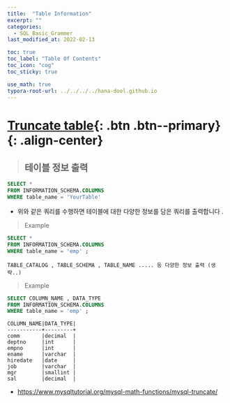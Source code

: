 ```yaml
---
title:  "Table Information"
excerpt: ""
categories:
  - SQL_Basic_Grammer
last_modified_at: 2022-02-13

toc: true
toc_label: "Table Of Contents"
toc_icon: "cog"
toc_sticky: true

use_math: true 
typora-root-url: ../../../../hana-dool.github.io
---
```


# [Truncate table](#link){: .btn .btn--primary}{: .align-center}

> ## 테이블 정보 출력 

```sql
SELECT *
FROM INFORMATION_SCHEMA.COLUMNS
WHERE table_name = 'YourTable'
```

- 위와 같은 쿼리를 수행하면 테이블에 대한 다양한 정보를 담은 쿼리를 출력합니다 .

> Example 

```sql
SELECT * 
FROM INFORMATION_SCHEMA.COLUMNS
WHERE table_name = 'emp' ; 
```

```
TABLE_CATALOG , TABLE_SCHEMA , TABLE_NAME ..... 등 다양한 정보 출력 (생략..)
```

> Example 

```sql
SELECT COLUMN_NAME , DATA_TYPE 
FROM INFORMATION_SCHEMA.COLUMNS
WHERE table_name = 'emp' ; 
```

```
COLUMN_NAME|DATA_TYPE|
-----------+---------+
comm       |decimal  |
deptno     |int      |
empno      |int      |
ename      |varchar  |
hiredate   |date     |
job        |varchar  |
mgr        |smallint |
sal        |decimal  |
```

- https://www.mysqltutorial.org/mysql-math-functions/mysql-truncate/



